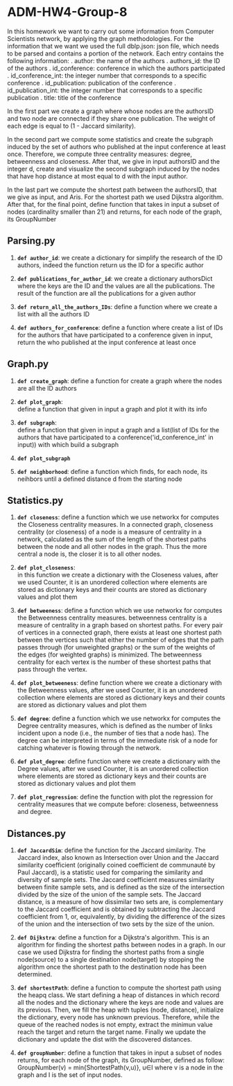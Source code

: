 # ADM-HW4-Group-8



In this homework we want to carry out some information from Computer Scientists network, by applying the graph methodologies. For the information that we want we used the full dblp.json: json file, which needs to be parsed and contains a portion of the network. Each entry contains the following information:
. author: the name of the authors
. authors_id: the ID of the authors
. id_conference: conference in which the authors participated
. id_conference_int: the integer number that corresponds to a specific conference
. id_publication:  publication of the conference
. id_publication_int: the integer number that corresponds to a specific publication
. title: title of the conference

In the first part we create a graph where whose nodes are the authorsID and two node are connected if they share one publication. The weight of each edge is equal to (1 - Jaccard similarity).

In the second part we compute some statistics and create the subgraph induced by the set of authors who published at the input conference at least once. Therefore, we compute three centrality measures: degree, betweenness and closeness. After that, we give in input authorsID and the integer d, create and visualize the second subgraph induced  by the nodes that have hop distance at most equal to d with the input author.

In the last part we compute the shortest path between the authorsID, that we give as input, and Aris. For the shortest path we used Dijkstra algorithm. After that, for the final point, define function that takes in input a subset of nodes (cardinality smaller than 21) and returns, for each node of the graph, its GroupNumber


## Parsing.py

1. __`def author_id`__: 
	we create a dictionary for simplify the research of the ID authors, indeed the function return us the ID for a 		specific author
	
2. __`def publications_for_author_id`__: 
	we create a dictionary authorsDict where the keys are the ID and the values are 	all the publications. The 	  result of the function are all the publications for a 	given author

3. __`def return_all_the_authors_IDs`__: 
	define a function where we create a list with all the authors ID

4. __`def authors_for_conference`__: 
	define a function where create a list of IDs for the authors that have 			participated to a conference 	     given in input, return the  who published at the 		input conference at least once


## Graph.py

1. __`def create_graph`__: 
	define a function for create a graph where the nodes are all the ID authors

2. __`def plot_graph`__:  
	define a function that given in input a graph and plot it with its info

3. __`def subgraph`__:  
	define a function that given in input a graph and a list(list of IDs for 		the authors that have 		participated to a conference('id_conference_int' in input)) 	with which build a subgraph 

4. __`def plot_subgraph`__
	

5. __`def neighborhood`__:
	define a function which finds, for each node, its neihbors until a defined
	distance d from the starting node



## Statistics.py

1. __`def closeness`__: 
	define a function which we use networkx for computes the Closeness centrality 		measures. In a connected 	graph, closeness centrality (or closeness) of a node is a 	measure of centrality in a network, calculated as the 	     sum of the length of the 		shortest paths between the node and all other nodes in the graph. Thus the more 	central a node is, the closer it is to all other nodes.

2. __`def plot_closeness`__:  
	in this function we create a dictionary with the Closeness values, after we used Counter, it is an unordered 		collection where elements are stored as dictionary keys and their counts are stored as dictionary values and plot them


3. __`def betweeness`__:
	define a function which we use networkx for computes the Betweenness centrality 	measures. betweenness 		centrality is a measure of centrality in a graph based on 	shortest paths. For every pair of vertices in a 	connected graph, there exists at 	least one shortest path between the vertices such that either the number of 		edges 	that the path passes through (for unweighted graphs) or the sum of the weights of 	the edges (for 		weighted graphs) is minimized. The betweenness centrality for each 	vertex is the number of these shortest paths 		that pass through the vertex.

4. __`def plot_betweeness`__: 
	define function where we create a dictionary with the Betweenness values, after we used Counter, it is an unordered 	collection where elements are stored as dictionary keys and their counts are stored as dictionary values and plot them

5. __`def degree`__: 
	define a function which we use networkx for computes the Degree centrality 		measures, which is defined as 		the number of links incident upon a node (i.e., the 	number of ties that a node has). The degree can be 		interpreted in terms of the 		immediate risk of a node for catching whatever is flowing through the network.

6. __`def plot_degree`__: 
	define function where we create a dictionary with the Degree values, after we used Counter, it is an unordered 		collection where elements are stored as dictionary keys and their counts are stored as dictionary values and plot them

7. __`def plot_regression`__: 
	define the function with plot the regression for centrality measures that we 		compute before: closeness, 		betweenness and degree.


## Distances.py

1. __`def JaccardSim`__: 
	define the function for the Jaccard similarity.
	The Jaccard index, also known as Intersection over Union and the Jaccard 		similarity coefficient 		(originally coined coefficient de communauté by Paul 		Jaccard), is a statistic used for comparing the 	similarity and diversity of sample 	sets. The Jaccard coefficient measures similarity between finite sample sets, 		and 	is defined as the size of the intersection divided by the size of the union of the 	sample sets. The 	Jaccard distance, is a measure of how dissimilar two sets are, is 	complementary to the Jaccard coefficient and is 	obtained by subtracting 		the Jaccard coefficient from 1, or, equivalently, by dividing the difference 		of 	the sizes of the union and the intersection of two sets by the size of the union.

2. __`def Dijkstra`__: 
	define a function for a Dijkstra's algorithm. This is an algorithm for finding the 	shortest paths between nodes 		in a graph. In our case we used Dijkstra for finding 	the shortest paths from a single node(source) to a single 	destination node(target) 	by stopping the algorithm once the shortest path to the destination node has been 		determined.

3. __`def shortestPath`__: 
	define a function to compute the shortest path using the heapq class. We start defining a heap of distances in which 		record all the nodes and the dictionary where the keys are node and values are its previous. Then, we fill the heap 		with tuples (node, distance),  initialize the dictionary, every node has unknown previous. Therefore, while the 	queue of the reached nodes is not empty, extract the minimun value reach the target and return the target name. 	Finally we update the dictionary and update the dist with the discovered distances.


4. __`def groupNumber`__: 
	define a function that takes in input a subset of nodes returns, for each node of 	the graph, its GroupNumber, 		defined as follow:
			GroupNumber(v) = min{ShortestPath(v,u)}, u∈I
	where v is a node in the graph and I is the set of input nodes.




